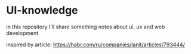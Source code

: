 # UI-knowledge

in this repository I'll share something notes about ui, ux and web development

inspired by article: https://habr.com/ru/companies/lanit/articles/793444/
